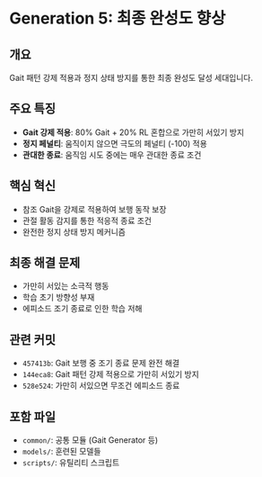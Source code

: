 # Generation 5: 최종 완성도 향상

## 개요
Gait 패턴 강제 적용과 정지 상태 방지를 통한 최종 완성도 달성 세대입니다.

## 주요 특징
- **Gait 강제 적용**: 80% Gait + 20% RL 혼합으로 가만히 서있기 방지
- **정지 페널티**: 움직이지 않으면 극도의 페널티 (-100) 적용  
- **관대한 종료**: 움직임 시도 중에는 매우 관대한 종료 조건

## 핵심 혁신
- 참조 Gait을 강제로 적용하여 보행 동작 보장
- 관절 활동 감지를 통한 적응적 종료 조건
- 완전한 정지 상태 방지 메커니즘

## 최종 해결 문제
- 가만히 서있는 소극적 행동
- 학습 초기 방향성 부재
- 에피소드 조기 종료로 인한 학습 저해

## 관련 커밋
- `457413b`: Gait 보행 중 조기 종료 문제 완전 해결
- `144eca8`: Gait 패턴 강제 적용으로 가만히 서있기 방지
- `528e524`: 가만히 서있으면 무조건 에피소드 종료

## 포함 파일
- `common/`: 공통 모듈 (Gait Generator 등)
- `models/`: 훈련된 모델들
- `scripts/`: 유틸리티 스크립트